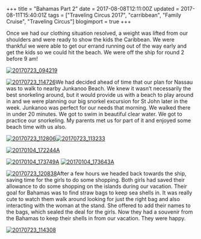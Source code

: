 +++
title = "Bahamas Part 2"
date = 2017-08-08T12:11:00Z
updated = 2017-08-11T15:40:01Z
tags = ["Traveling Circus 2017", "carribbean", "Family Cruise", "Traveling Circus"]
blogimport = true 
+++

Once we had our clothing situation resolved, a weight was lifted from our shoulders and were ready to show the kids the Caribbean.  We were thankful we were able to get our errand running out of the way early and get the kids so we could hit the beach.  We were off the ship for round 2 before 9 am!

[![20170723_094219](https://lh3.googleusercontent.com/-tG9Tj4vuKA4/WYniioEd9mI/AAAAAAAACXw/ON6jnmgU7R4FbYCcShVDV-t0jbeuhuvFQCHMYCw/20170723_094219%255B2%255D?imgmax=800 "20170723_094219")](https://lh3.googleusercontent.com/-P5-m36eTibQ/WYniiCymuxI/AAAAAAAACXs/aIVupaTNRlsFP4sZ38jnZjiAzf7wOFo0ACHMYCw/s1600-h/20170723_094219%255B4%255D)

[![20170723_114726](https://lh3.googleusercontent.com/-dFq9qD9Xz28/WYnijC4iQYI/AAAAAAAACX4/bOsKkTecK9ofVP-6TQjsOCK2Y3SWCS5gQCHMYCw/20170723_114726%255B1%255D?imgmax=800 "20170723_114726")](https://lh3.googleusercontent.com/-OExQ-MUWN8Y/WYniixrZg-I/AAAAAAAACX0/HwBCGdnBSGgYVAU8hMLh1heJKpXcy3hMQCHMYCw/s1600-h/20170723_114726%255B3%255D)We had decided ahead of time that our plan for Nassau was to walk to nearby Junkanoo Beach.  We knew it wasn’t necessarily the best snorkeling around, but it would provide us with a beach to play around in and we were planning our big snorkel excursion for St John later in the week.  Junkanoo was perfect for our needs that morning.  We walked there in under 20 minutes.  We got to swim in beautiful clear water.  We got to practice our snorkeling.   My parents met us for part of it and enjoyed some beach time with us also.

  

[![20170723_112806](https://lh3.googleusercontent.com/-VL1sc0RoO1k/WYnijkMhvAI/AAAAAAAACYA/zYMIfzBIvnEXEMNnfLX8WkoGb_75HX_mACHMYCw/20170723_112806%255B1%255D?imgmax=800 "20170723_112806")](https://lh3.googleusercontent.com/-EIoPHVhXSZg/WYnijQV2JsI/AAAAAAAACX8/iI1529h2WMgz0_r2vUvJZks7c0ig3idqACHMYCw/s1600-h/20170723_112806%255B3%255D)[![20170723_113233](https://lh3.googleusercontent.com/-s9Y1YxlTW_w/WYnikCxY3II/AAAAAAAACYI/psIiJjoNYYAL-m59IHikNPqOJ4YWQDE1QCHMYCw/20170723_113233%255B1%255D?imgmax=800 "20170723_113233")](https://lh3.googleusercontent.com/-3JhtjSj6gcs/WYnij-kCRbI/AAAAAAAACYE/BFuQoAnomxIP07ordf-y8tjfTTQwC8T8wCHMYCw/s1600-h/20170723_113233%255B3%255D)

[![20170104_172244A](https://lh3.googleusercontent.com/-qb3iT_8y0Bw/WY4HwGOjf6I/AAAAAAAACa8/sZUl_hGQs94p5zToOwNxSKf6HnMwgtpNgCHMYCw/20170104_172244A%255B2%255D?imgmax=800 "20170104_172244A")](https://lh3.googleusercontent.com/-jBjLZC5naPQ/WY4Hv-dajwI/AAAAAAAACa4/BYGzAu88Kxsf_J-o7dvTgGzPGphUZfA1gCHMYCw/s1600-h/20170104_172244A%255B5%255D)

[![20170104_173749A](https://lh3.googleusercontent.com/-J2cKweGB0Wk/WY4Hw6vDsvI/AAAAAAAACbE/nLUC82BM1QwS1mLYszhQJDQhLaZHf7AQgCHMYCw/20170104_173749A%255B1%255D?imgmax=800 "20170104_173749A")](https://lh3.googleusercontent.com/-aDBiaWzxMnM/WY4HwvUum7I/AAAAAAAACbA/kJtchg2SQGIItrK5p9dRqyW8tzgIeV7nwCHMYCw/s1600-h/20170104_173749A%255B4%255D)  [![20170104_173643A](https://lh3.googleusercontent.com/-LMg8iLV-OVU/WY4Hxbs9UGI/AAAAAAAACbM/-o_0QnOq060Oy7M3-ePcc7rXhH20bCoiwCHMYCw/20170104_173643A%255B1%255D?imgmax=800 "20170104_173643A")](https://lh3.googleusercontent.com/-WIq32_IX0O0/WY4HxPHBVsI/AAAAAAAACbI/t9EXsuDvtr86fAmZLpzO01_XnCW9-nMpQCHMYCw/s1600-h/20170104_173643A%255B4%255D)

[![20170723_120838](https://lh3.googleusercontent.com/-k3UaUVs1OWA/WYniksaFv1I/AAAAAAAACYQ/JGGwhyIc9z8E9ExbIxjqXmtap1NlynshACHMYCw/20170723_120838%255B1%255D?imgmax=800 "20170723_120838")](https://lh3.googleusercontent.com/-9JNWlQWDQEk/WYnikTcncZI/AAAAAAAACYM/baTmbLwjZ2YofYMFmjKR0PxGr9Y2LtcnACHMYCw/s1600-h/20170723_120838%255B3%255D)After a few hours we headed back towards the ship, saving time for the girls to do some shopping.  Both girls had saved their allowance to do some shopping on the islands during our vacation.  Their goal for Bahamas was to find straw bags to keep sea shells in.  It was really cute to watch them walk around looking for just the right bag and also interacting with the woman at the stand.  She offered to add their names to the bags, which sealed the deal for the girls.  Now they had a souvenir from the Bahamas to keep their shells in from our vacation.  They were happy. 

[![20170723_114308](https://lh3.googleusercontent.com/-y--EJ6DI38E/WYnilTFN0mI/AAAAAAAACYY/BV_zbPozf8Inf2_6VLaqRYIXpfvaDStTQCHMYCw/20170723_114308%255B2%255D?imgmax=800 "20170723_114308")](https://lh3.googleusercontent.com/-nCt011Mdfng/WYnilCl3_5I/AAAAAAAACYU/nG9jUMscaRA5KIoUU0i1S7E-Amc3beh9ACHMYCw/s1600-h/20170723_114308%255B4%255D)
